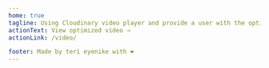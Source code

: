 ```yaml
---
home: true
tagline: Using Cloudinary video player and provide a user with the option to utilize Cloudinary video optimizations
actionText: View optimized video →
actionLink: /video/

footer: Made by teri eyenike with ❤️
---
```

